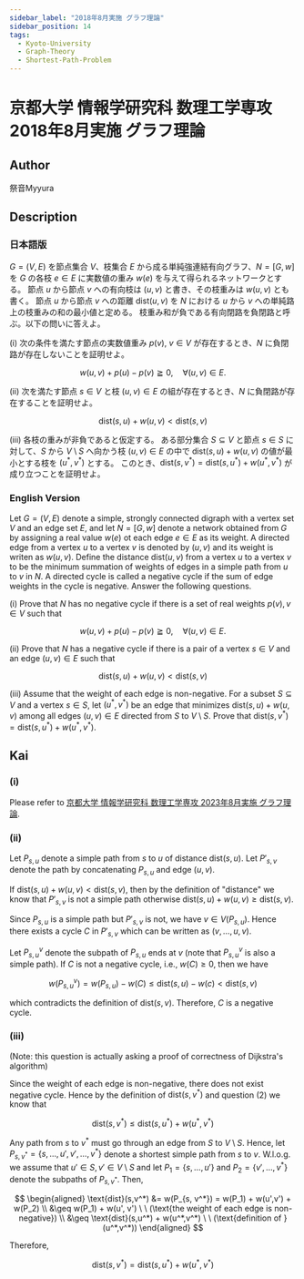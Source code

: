 ```yaml
---
sidebar_label: "2018年8月実施 グラフ理論"
sidebar_position: 14
tags:
  - Kyoto-University
  - Graph-Theory
  - Shortest-Path-Problem
---
```

# 京都大学 情報学研究科 数理工学専攻 2018年8月実施 グラフ理論

## **Author**
祭音Myyura

## **Description**
### 日本語版
$G = (V, E)$ を節点集合 $V$、枝集合 $E$ から成る単純強連結有向グラフ、$N = [G, w]$ を $G$ の各枝 $e \in E$ に実数値の重み $w(e)$ を与えて得られるネットワークとする。
節点 $u$ から節点 $v$ への有向枝は $(u, v)$ と書き、その枝重みは $w(u,v)$ とも書く。
節点 $u$ から節点 $v$ への距離 $\text{dist}(u,v)$ を $N$ における $u$ から $v$ への単純路上の枝重みの和の最小値と定める。
枝重み和が負である有向閉路を負閉路と呼ぶ。以下の問いに答えよ。

(i) 次の条件を満たす節点の実数値重み $p(v)$, $v \in V$ が存在するとき、$N$ に負閉路が存在しないことを証明せよ。

$$
w(u, v) + p(u) - p(v) \geqq 0, \quad \forall (u, v) \in E.
$$

(ii) 次を満たす節点 $s \in V$ と枝 $(u,v) \in E$ の組が存在するとき、$N$ に負閉路が存在することを証明せよ。

$$
\text{dist}(s, u) + w(u, v) < \text{dist}(s, v)
$$

(iii) 各枝の重みが非負であると仮定する。
ある部分集合 $S \subseteq V$ と節点 $s \in S$ に対して、$S$ から $V \setminus S$ へ向かう枝 $(u, v) \in E$ の中で $\text{dist}(s, u) + w(u,v)$ の値が最小とする枝を $(u^*, v^*)$ とする。
このとき、$\text{dist}(s, v^*) = \text{dist}(s, u^*) + w(u^*, v^*)$ が成り立つことを証明せよ。

### English Version
Let $G = (V, E)$ denote a simple, strongly connected digraph with a vertex set $V$ and an edge set $E$, and let $N= [G, w]$ denote a network obtained from $G$ by assigning a real value $w(e)$ ot each edge $e \in E$ as its weight.
A directed edge from a vertex $u$ to a vertex $v$ is denoted by $(u, v)$ and its weight is writen as $w(u, v)$.
Define the distance $\text{dist}(u, v)$ from a vertex $u$ to a vertex $v$ to be the minimum summation of weights of edges in a simple path from $u$ to $v$ in $N$.
A directed cycle is called a negative cycle if the sum of edge weights in the cycle is negative.
Answer the following questions.

(i) Prove that $N$ has no negative cycle if there is a set of real weights $p(v), v \in V$ such that

$$
w(u, v) + p(u) - p(v) \geqq 0, \quad \forall (u, v) \in E.
$$

(ii) Prove that $N$ has a negative cycle if there is a pair of a vertex $s \in V$ and an edge $(u, v) \in E$ such that

$$
\text{dist}(s, u) + w(u, v) < \text{dist}(s, v)
$$

(iii) Assume that the weight of each edge is non-negative.
For a subset $S \subseteq V$ and a vertex $s \in S$, let $(u^*, v^*)$ be an edge that minimizes $\text{dist}(s, u) + w(u,v)$ among all edges $(u, v) \in E$ directed from $S$ to $V \setminus S$.
Prove that $\text{dist}(s, v^*) = \text{dist}(s, u^*) + w(u^*, v^*)$.

## **Kai**
### (i)
Please refer to [京都大学 情報学研究科 数理工学専攻 2023年8月実施 グラフ理論](https://runjp.com/kakomonn/kyoto_university/informatics/amp_202308_graph_theory).

### (ii)
Let $P_{s,u}$ denote a simple path from $s$ to $u$ of distance $\text{dist}(s, u)$.
Let $P'_{s, v}$ denote the path by concatenating $P_{s,u}$ and edge $(u,v)$.

If $\text{dist}(s, u) + w(u, v) < \text{dist}(s, v)$, then by the definition of "distance" we know that $P'_{s, v}$ is not a simple path otherwise $\text{dist}(s, u) + w(u, v) \geq \text{dist}(s, v)$.

Since $P_{s,u}$ is a simple path but $P'_{s, v}$ is not, we have $v \in V(P_{s,u})$.
Hence there exists a cycle $C$ in $P'_{s, v}$ which can be written as $(v, \ldots, u, v)$.

Let $P_{s,u}^v$ denote the subpath of $P_{s,u}$ ends at $v$ (note that $P_{s,u}^v$ is also a simple path).
If $C$ is not a negative cycle, i.e., $w(C) \geq 0$, then we have

$$
w(P_{s,u}^v) = w(P_{s,u}) - w(C) \leq \text{dist}(s,u) - w(c) < \text{dist}(s,v)
$$

which contradicts the definition of $\text{dist}(s,v)$. Therefore, $C$ is a negative cycle.

### (iii)
(Note: this question is actually asking a proof of correctness of Dijkstra's algorithm)

Since the weight of each edge is non-negative, there does not exist negative cycle.
Hence by the definition of $\text{dist}(s,v^*)$ and question (2) we know that

$$
\text{dist}(s,v^*) \leq \text{dist}(s,u^*) + w(u^*,v^*)
$$

Any path from $s$ to $v^*$ must go through an edge from $S$ to $V \setminus S$.
Hence, let $P_{s, v^*} = \{s, \ldots, u', v', \ldots, v^*\}$ denote a shortest simple path from $s$ to $v$.
W.l.o.g. we assume that $u' \in S, v' \in V \setminus S$ and let $P_1 = \{s, \ldots, u'\}$ and $P_2 = \{v', \ldots, v^*\}$ denote the subpaths of $P_{s, v^*}$.
Then,

$$
\begin{aligned}
    \text{dist}(s,v^*) &= w(P_{s, v^*}) = w(P_1) + w(u',v') + w(P_2) \\
    &\geq w(P_1) + w(u', v') \ \ (\text{the weight of each edge is non-negative}) \\
    &\geq \text{dist}(s,u^*) + w(u^*,v^*) \ \ (\text{definition of }(u^*,v^*))
\end{aligned}
$$

Therefore,

$$
\text{dist}(s,v^*) = \text{dist}(s,u^*) + w(u^*,v^*)
$$
